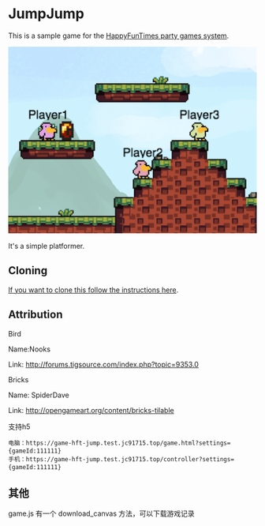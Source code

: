 JumpJump
========

This is a sample game for the [HappyFunTimes party games system](http://greggman.github.io/HappyFunTimes).

<img src="screenshot.png" />

It's a simple platformer.

Cloning
-------

[If you want to clone this follow the instructions here](http://docs.happyfuntimes.net/docs/makinggames.md).

Attribution
-----------

Bird

Name:Nooks

Link: http://forums.tigsource.com/index.php?topic=9353.0

Bricks

Name: SpiderDave

Link: http://opengameart.org/content/bricks-tilable



支持h5
```
电脑：https://game-hft-jump.test.jc91715.top/game.html?settings={gameId:111111}
手机：https://game-hft-jump.test.jc91715.top/controller?settings={gameId:111111}
```
## 其他
game.js 有一个 download_canvas 方法，可以下载游戏记录





